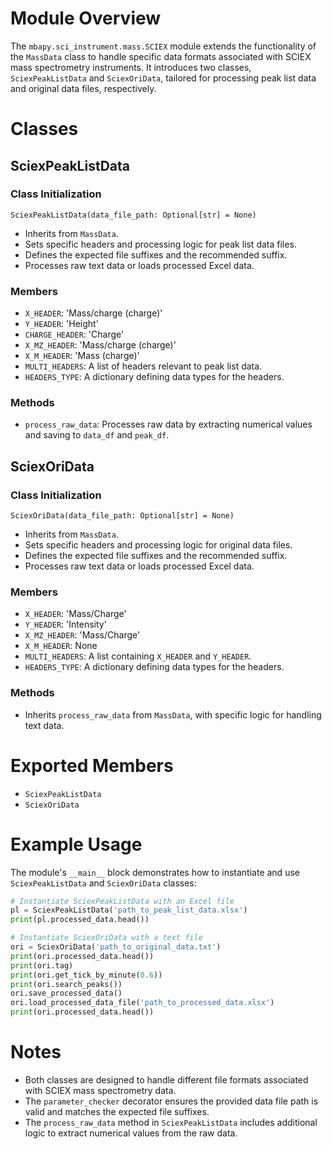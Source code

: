<!--
 * @Date: 2024-06-14 16:51:41
 * @LastEditors: BHM-Bob 2262029386@qq.com
 * @LastEditTime: 2024-06-14 16:56:05
 * @Description: 
-->
# Module Overview

The `mbapy.sci_instrument.mass.SCIEX` module extends the functionality of the `MassData` class to handle specific data formats associated with SCIEX mass spectrometry instruments. It introduces two classes, `SciexPeakListData` and `SciexOriData`, tailored for processing peak list data and original data files, respectively.

# Classes

## SciexPeakListData
### Class Initialization
`SciexPeakListData(data_file_path: Optional[str] = None)`
- Inherits from `MassData`.
- Sets specific headers and processing logic for peak list data files.
- Defines the expected file suffixes and the recommended suffix.
- Processes raw text data or loads processed Excel data.

### Members
- `X_HEADER`: 'Mass/charge (charge)'
- `Y_HEADER`: 'Height'
- `CHARGE_HEADER`: 'Charge'
- `X_MZ_HEADER`: 'Mass/charge (charge)'
- `X_M_HEADER`: 'Mass (charge)'
- `MULTI_HEADERS`: A list of headers relevant to peak list data.
- `HEADERS_TYPE`: A dictionary defining data types for the headers.

### Methods
- `process_raw_data`: Processes raw data by extracting numerical values and saving to `data_df` and `peak_df`.

## SciexOriData
### Class Initialization
`SciexOriData(data_file_path: Optional[str] = None)`
- Inherits from `MassData`.
- Sets specific headers and processing logic for original data files.
- Defines the expected file suffixes and the recommended suffix.
- Processes raw text data or loads processed Excel data.

### Members
- `X_HEADER`: 'Mass/Charge'
- `Y_HEADER`: 'Intensity'
- `X_MZ_HEADER`: 'Mass/Charge'
- `X_M_HEADER`: None
- `MULTI_HEADERS`: A list containing `X_HEADER` and `Y_HEADER`.
- `HEADERS_TYPE`: A dictionary defining data types for the headers.

### Methods
- Inherits `process_raw_data` from `MassData`, with specific logic for handling text data.

# Exported Members

- `SciexPeakListData`
- `SciexOriData`

# Example Usage

The module's `__main__` block demonstrates how to instantiate and use `SciexPeakListData` and `SciexOriData` classes:

```python
# Instantiate SciexPeakListData with an Excel file
pl = SciexPeakListData('path_to_peak_list_data.xlsx')
print(pl.processed_data.head())

# Instantiate SciexOriData with a text file
ori = SciexOriData('path_to_original_data.txt')
print(ori.processed_data.head())
print(ori.tag)
print(ori.get_tick_by_minute(0.6))
print(ori.search_peaks())
ori.save_processed_data()
ori.load_processed_data_file('path_to_processed_data.xlsx')
print(ori.processed_data.head())
```

# Notes

- Both classes are designed to handle different file formats associated with SCIEX mass spectrometry data.
- The `parameter_checker` decorator ensures the provided data file path is valid and matches the expected file suffixes.
- The `process_raw_data` method in `SciexPeakListData` includes additional logic to extract numerical values from the raw data.